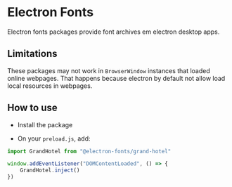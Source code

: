 # Electron Fonts

Electron fonts packages provide font archives em electron desktop apps.

## Limitations

These packages may not work in `BrowserWindow` instances that loaded online webpages. That happens because electron by default not allow load local resources in webpages.

## How to use

* Install the package

* On your `preload.js`, add:

```ts
import GrandHotel from "@electron-fonts/grand-hotel"

window.addEventListener("DOMContentLoaded", () => {
    GrandHotel.inject()
})
```